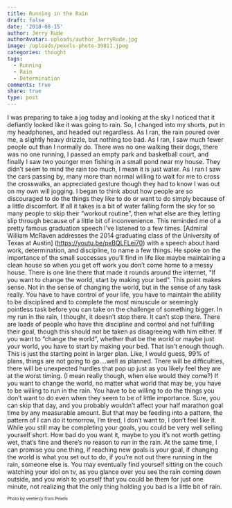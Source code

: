 ```yaml
---
title: Running in the Rain
draft: false
date: '2018-08-15'
author: Jerry Rude
authorAvatar: uploads/author_JerryRude.jpg
image: /uploads/pexels-photo-39811.jpeg
categories: thought
tags:
  - Running
  - Rain
  - Determination
comments: true
share: true
type: post
---
```

I was preparing to take a jog today and looking at the sky I noticed that it defiantly looked like it was going to rain. So, I changed into my shorts, put in my headphones, and headed out regardless. As I ran, the rain poured over me, a slightly heavy drizzle, but nothing too bad. As I ran, I saw much fewer people out than I normally do. There was no one walking their dogs, there was no one running, I passed an empty park and basketball court, and finally I saw two younger men fishing in a small pond near my house. They didn’t seem to mind the rain too much, I mean it is just water. As I ran I saw the cars passing by, many more than normal willing to wait for me to cross the crosswalks, an appreciated gesture though they had to know I was out on my own will jogging. I began to think  about how people are so discouraged to do the things they like to do or want to do simply because of a little discomfort. If all it takes is a bit of water falling form the sky for so many people to skip their “workout routine”, then what else are they letting slip through because of a little bit of inconvenience. This reminded me of a pretty famous graduation speech I’ve listened to a few times. [Admiral William McRaven addresses the 2014 graduating class of the University of Texas at Austin] (https://youtu.be/pxBQLFLei70) with a speech about hard work, determination, and discipline, to name a few things. He spoke on the importance of the small successes you’ll find in life like maybe maintaining a clean house so when you get off work you don’t come home to a messy house. There is one line there that made it rounds around the internet, “If you want to change the world, start by making your bed”. This point makes sense. Not in the sense of changing the world, but in the sense of any task really. You have to have control of your life, you have to maintain the ability to be disciplined and to complete the most minuscule or seemingly pointless task before you can take on the challenge of something bigger. In my run in the rain, I thought, it doesn’t stop there. It can’t stop there. There are loads of people who have this discipline and control and not fulfilling their goal, though this should not be taken as disagreeing with him either. If you want to “change the world”, whether that be the world or maybe just your world, you have to start by making your bed. That isn’t enough though. This is just the starting point in larger plan. Like, I would guess, 99% of plans, things are not going to go….well as planned. There will be difficulties, there will be unexpected hurdles that pop up just as you likely feel they are at the worst timing. (I mean really though, when else would they come?) If you want to change the world, no matter what world that may be, you have to be willing to run in the rain. You have to be willing to do the things you don’t want to do even when they seem to be of little importance. Sure, you can skip that day, and you probably wouldn’t affect your half marathon goal time by any measurable amount.  But that may be feeding into a pattern, the pattern of I can do it tomorrow, I’m tired, I don’t want to, I don’t feel like it. While you still may be completing your goals, you could be very well selling yourself short. How bad do you want it, maybe to you it’s not worth getting wet, that’s fine and there’s no reason to run in the rain. At the same time, I can promise you one thing, if reaching new goals is your goal, if changing the world is what you set out to do, if you’re not out there running in the rain, someone else is. You may eventually find yourself sitting on the couch watching your idol on tv, as you glance over you see the rain coming down outside, and you wish to yourself that you could be them for just one minute, not realizing that the only thing holding you bad is a little bit of rain.




<sub><sup>Photo by veeterzy from Pexels</sub></sup>
